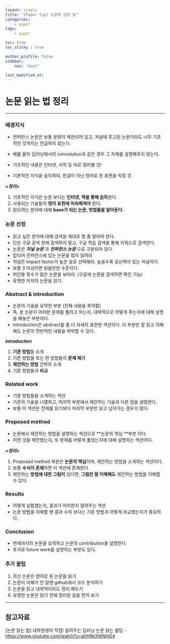 ```yaml
---
layout: single
title: "[Paper tip] 논문에 관한 팁"
categories:	
    - paper
tags:
    - paper

toc: true
toc_sticky : true

author_profile: false
sidebar:
    nav: "docs"

last_modified_at:
---
```



# 논문 읽는 법 정리

----



### 배경지식

- 컨퍼런스 논문은 보통 분량이 제한되어 있고, 저널에 투고된 논문이라도 너무 기초적인 것까지는 언급하지 않는다.
- 예를 들어 딥러닝에서의 convolution과 같은 경우 그 자체를 설명해주지 않는다.

- 기초적인 내용은 인터넷, 서적 등 따로 찾아볼 것!
- 기본적인 지식을 습득하되, 한글이 아닌 영어로 된 표현을 익힐 것



***<정리>***

1. 기초적인 지식은 논문 보다는 **인터넷, 책을 통해 습득**한다.
2. 사용되는 기술들의 **영어 표현에 익숙해져야** 한다.
3. 읽으려는 분야에 대해 **base가 되는 논문, 방법들을 알아둔다.**



### 논문 선정

- 읽고 싶은 분야에 대해 검색을 제대로 할 줄 알아야 한다.
- 단순 구글 검색 창에 검색하지 말고, 구글 학습 검색을 통해 키워드로 검색한다.
- 논문은 ***저널 논문*** 과 ***컨퍼런스 논문***  으로 구분되어 있다. 
- 탑티어 컨퍼런스에 있는 논문을 많이 읽어라
- 저널은 impact factor가 높은 걸로 선택해라. 높을수록 공신력이 있는 저널이다.
- 보통 3 이상이면 읽을만한 수준이다.
- 피인용 횟수가 많은 논문을 보아라. (구글에 논문을 검색하면 확인 가능)
- 유명한 저자의 논문을 읽기.



### Abstract & introduction

- 논문의 기술을 요약한 부분 (전체 내용을 축약함)
- 즉, 본 논문이 어떠한 문제를 풀려고 하는지, 대략적으로 어떻게 푸는지에 대해 설명을 해놓은 부분이다.
- introduction은 abstract를 좀 더 자세히 표현한 섹션이다. 이 부분만 잘 읽고 이해해도 논문의 전반적인 내용을 파악할 수 있다.

***introduction***

1. **기존 방법**들 소개
2. 기존 방법들 또는 현 방법들의 **문제 제기**
3. **제안하는 방법** 간략히 소개
4. 기존 방법들과 **비교**



### Related work

- 기존 방법들을 소개하는 섹션
- 기존의 기술을 나열하고, 마지막 부분에서 제안하는 기술과 다른 점을 설명한다.
- 보통 이 섹션은 전체를 읽기보다 마지막 부분만 읽고 넘어가는 경우가 많다.



### Proposed method

- 논문에서 제안하는 방법을 설명하는 섹션으로 **논문의 핵심 **부분 이다.
- 어떤 것을 제안했는지, 또 문제를 어떻게 풀었는지에 대해 설명하는 섹션이다.

***<정리>***

1. Proposed method 부분은 **논문의 핵심**이며, 제안하는 방법을 소개하는 섹션이다.
2. 보통 **수식이 존재**하면 이 섹션에 존재한다.
3. 제안하는 **방법에 대한 그림이** 있다면, **그림만 잘 이해해도** 제안하는 방법을 이해할 수 있다.



### Results

- 어떻게 실험했는지, 결과가 어떠한지 알려주는 섹션
- 논문 방법을 이해할 땐 결과 수치 보다는 기존 방법과 어떻게 비교했는지가 중요하다.



###  Conclusion

- 현재까지의 논문을 요약하고 논문의 contribution을 설명한다.
- 추가로 future work를 설명하는 부분도 있다.



### 추가 꿀팁

1. 최신 논문은 영어로 된 논문을 읽기
2. 논문이 이해가 안 갈땐 github에서 코드 분석하기
3. 논문을 읽고 대략적이라도 정리 해두기
4. 유명한 논문은 읽기 전에 정리된 글을 먼저 보기





----

## 참고자료

[논문 읽는 법] 대학원생이 직접! 알려주는 딥러닝 논문 읽는 꿀팁 - https://www.youtube.com/watch?v=ahH9kXWNHG4





